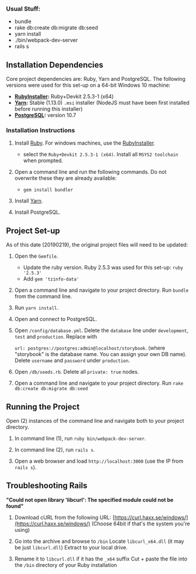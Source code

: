 ### Usual Stuff:

- bundle
- rake db:create db:migrate db:seed
- yarn install
- ./bin/webpack-dev-server
- rails s

## Installation Dependencies

Core project dependencies are: Ruby, Yarn and PostgreSQL. The following versions were used for this set-up on a 64-bit Windows 10 machine:

- **[RubyInstaller](https://rubyinstaller.org/downloads/):** Ruby+Devkit 2.5.3-1 (x64) 
- **[Yarn](https://yarnpkg.com/lang/en/docs/install/#windows-stable):** Stable (1.13.0) `.msi` installer (NodeJS must have been first installed before running this installer)
- **[PostgreSQL](https://www.postgresql.org/download/windows):** version 10.7 

### Installation Instructions

1. Install [Ruby](https://www.ruby-lang.org/en/). For windows machines, use the [RubyInstaller](https://rubyinstaller.org/downloads/).
	- select the `Ruby+Devkit 2.5.3-1 (x64)`. Install all `MSYS2 toolchain` when prompted.

2. Open a command line and run the following commands. Do not overwrite these they are already available:
	- `gem install bundler`

4. Install [Yarn](https://yarnpkg.com/lang/en/docs/install/#windows-stable).

5. Install PostgreSQL.



## Project Set-up

As of this date (20190219), the original project files will need to be updated:

1. Open the `Gemfile`.
	- Update the ruby version. Ruby 2.5.3 was used for this set-up: `ruby '2.5.3'`
	- Add `gem 'tzinfo-data'` 

2. Open a command line and navigate to your project directory. Run `bundle` from the command line.

3. Run `yarn install`.

3. Open and connect to PostgreSQL.

4. Open `/config/database.yml`. Delete the `database` line under `development`, `test` and `production`. Replace with <br> 

	`url: postgres://postgres:admin@localhost/storybook`. (where "storybook" is the database name. You can assign your own DB name). Delete `username` and `password` under `production`.

5. Open `/db/seeds.rb`. Delete all `private: true` nodes.

6. Open a command line and navigate to your project directory. Run `rake db:create db:migrate db:seed`


## Running the Project

Open (2) instances of the command line and navigate both to your project directory.

1. In command line (1), run `ruby bin/webpack-dev-server`.

2. In command line (2), run `rails s`.

3. Open a web browser and load `http://localhost:3000` (use the IP from `rails s`).



## Troubleshooting Rails

**"Could not open library 'libcurl': The specified module could not be found"**

1. Download cURL from the following URL: [https://curl.haxx.se/windows/](https://curl.haxx.se/windows/) (Choose 64bit if that's the system you're using)

2. Go into the archive and browse to `/bin`
Locate `libcurl_x64.dll` (it may be just `libcurl.dll`)
Extract to your local drive.

3. Rename it to `libcurl.dll` if it has the `_x64` suffix
Cut + paste the file into the `/bin` directory of your Ruby installation